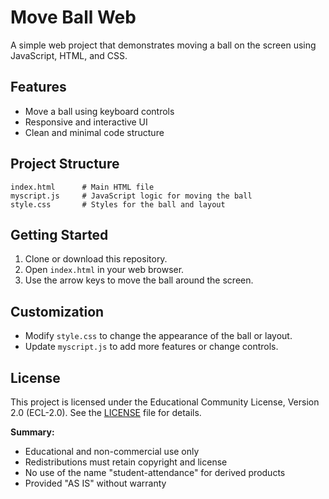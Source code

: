 # Move Ball Web

A simple web project that demonstrates moving a ball on the screen using JavaScript, HTML, and CSS.

## Features
- Move a ball using keyboard controls
- Responsive and interactive UI
- Clean and minimal code structure

## Project Structure
```
index.html      # Main HTML file
myscript.js     # JavaScript logic for moving the ball
style.css       # Styles for the ball and layout
```

## Getting Started
1. Clone or download this repository.
2. Open `index.html` in your web browser.
3. Use the arrow keys to move the ball around the screen.

## Customization
- Modify `style.css` to change the appearance of the ball or layout.
- Update `myscript.js` to add more features or change controls.


## License
This project is licensed under the Educational Community License, Version 2.0 (ECL-2.0). See the [LICENSE](./LICENSE) file for details.

**Summary:**
- Educational and non-commercial use only
- Redistributions must retain copyright and license
- No use of the name "student-attendance" for derived products
- Provided "AS IS" without warranty


